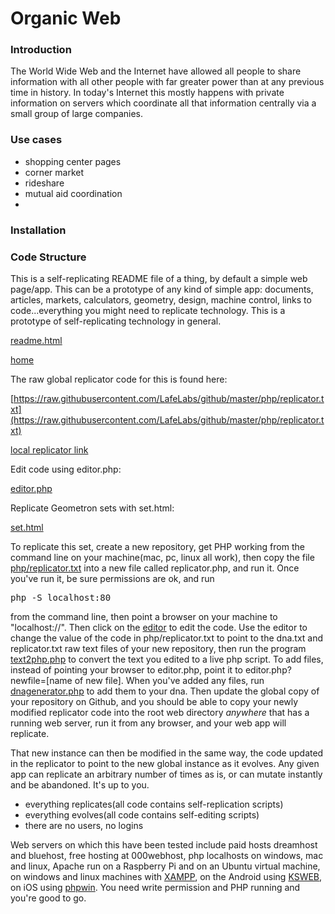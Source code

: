 # Organic Web

### Introduction

The World Wide Web and the Internet have allowed all people to share information with all other people with far greater power than at any previous time in history.  In today's Internet this mostly happens with private information on servers which coordinate all that information centrally via a small group of large companies.  


### Use cases

 - shopping center pages
 - corner market
 - rideshare
 - mutual aid coordination
 - 

### Installation

### Code Structure



This is a self-replicating README file of a thing, by default a simple web page/app.  This can be a prototype of any kind of simple app: documents, articles, markets, calculators, geometry, design, machine control, links to code...everything you might need to replicate technology.  This is a prototype of self-replicating technology in general.

[readme.html](readme.html)

[home](index.html)

The raw global replicator code for this is found here:

[https://raw.githubusercontent.com/LafeLabs/github/master/php/replicator.txt](https://raw.githubusercontent.com/LafeLabs/github/master/php/replicator.txt)

[local replicator link](php/replicator.txt)

Edit code using editor.php:

[editor.php](editor.php)

Replicate Geometron sets with set.html:

[set.html](set.html)

To replicate this set, create a new repository, get PHP working from the command line on your machine(mac, pc, linux all work), then copy the file [php/replicator.txt](php/replicator.txt) into a new file called replicator.php, and run it.  Once you've run it, be sure permissions are ok, and run 

<pre>
php -S localhost:80
</pre>

from the command line, then point a browser on your machine to "localhost://".  Then click on the [editor](editor.php) to edit the code.  Use the editor to change the value of the code in php/replicator.txt to point to the dna.txt and replicator.txt raw text files of your new repository, then run the program [text2php.php](text2php.php) to convert the text you edited to a live php script.  To add files, instead of pointing your browser to editor.php, point it to editor.php?newfile=[name of new file].  When you've added any files, run [dnagenerator.php](dnagenerator.php) to add them to your dna.  Then update the global copy of your repository on Github, and you should be able to copy your newly modified replicator code into the root web directory *anywhere* that has a running web server, run it from any browser, and your web app will replicate.  

That new instance can then be modified in the same way, the code updated in the replicator to point to the new global instance as it evolves.  Any given app can replicate an arbitrary number of times as is, or can mutate instantly and be abandoned.  It's up to you. 

 - everything replicates(all code contains self-replication scripts)
 - everything evolves(all code contains self-editing scripts)
 - there are no users, no logins

Web servers on which this have been tested include paid hosts dreamhost and bluehost, free hosting at 000webhost, php localhosts on windows, mac and linux, Apache run on a Raspberry Pi and on an Ubuntu virtual machine, on windows and linux machines with [XAMPP](https://www.apachefriends.org/index.html), on the Android using [KSWEB](https://www.kslabs.ru/), on iOS using [phpwin](https://app.phpwin.org/).  You need write permission and PHP running and you're good to go.  




